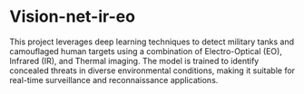 # Vision-net-ir-eo
This project leverages deep learning techniques to detect military tanks and camouflaged human targets using a combination of Electro-Optical (EO), Infrared (IR), and Thermal imaging. The model is trained to identify concealed threats in diverse environmental conditions, making it suitable for real-time surveillance and reconnaissance applications.
